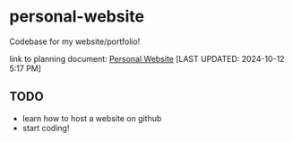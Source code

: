 # personal-website
Codebase for my website/portfolio!

link to planning document: [Personal Website](https://docs.google.com/document/d/11afo7QmGWx7tdtQaVtzhEEJL2U9mWJdqSgIKNN4ITc4/edit?usp=sharing) [LAST UPDATED: 2024-10-12 5:17 PM]

## TODO
- learn how to host a website on github
- start coding!


